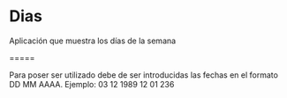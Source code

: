 Dias
====

Aplicación que muestra los días de la semana

=====

Para poser ser utilizado debe de ser introducidas las fechas en el formato DD MM AAAA.
Ejemplo:  03 12 1989                    12 01 236

